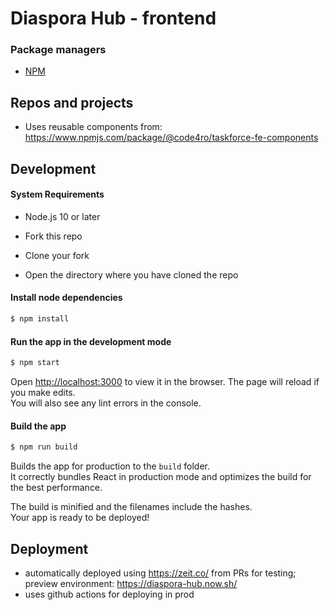 # Diaspora Hub - frontend

### Package managers

- [NPM](https://docs.npmjs.com/)

## Repos and projects

- Uses reusable components from: https://www.npmjs.com/package/@code4ro/taskforce-fe-components

## Development

#### System Requirements

- Node.js 10 or later

- Fork this repo
- Clone your fork
- Open the directory where you have cloned the repo

#### Install node dependencies

```sh
$ npm install
```

#### Run the app in the development mode

```sh
$ npm start
```

Open [http://localhost:3000](http://localhost:3000) to view it in the browser.
The page will reload if you make edits.<br />
You will also see any lint errors in the console.

#### Build the app

```sh
$ npm run build
```

Builds the app for production to the `build` folder.<br />
It correctly bundles React in production mode and optimizes the build for the best performance.

The build is minified and the filenames include the hashes.<br />
Your app is ready to be deployed!

## Deployment

- automatically deployed using https://zeit.co/ from PRs for testing; preview environment: https://diaspora-hub.now.sh/
- uses github actions for deploying in prod
